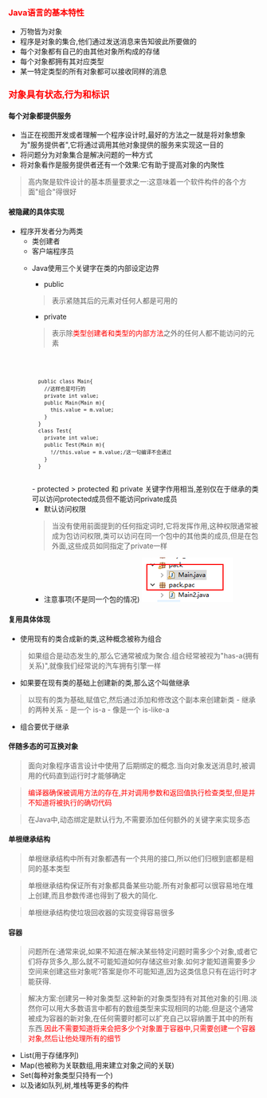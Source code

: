 ### <font color ="red">Java语言的基本特性</font>
* 万物皆为对象
* 程序是对象的集合,他们通过发送消息来告知彼此所要做的
* 每个对象都有自己的由其他对象所构成的存储
* 每个对象都拥有其对应类型
* 某一特定类型的所有对象都可以接收同样的消息

### <font face="黑体" size="4" color="red">对象具有状态,行为和标识</font>

####  每个对象都提供服务
* 当正在视图开发或者理解一个程序设计时,最好的方法之一就是将对象想象为"服务提供者",它将通过调用其他对象提供的服务来实现这一目的
* 将问题分为对象集合是解决问题的一种方式
* 将对象看作是服务提供者还有一个效果:它有助于提高对象的内聚性
> 高内聚是软件设计的基本质量要求之一:这意味着一个软件构件的各个方面"组合"得很好

#### 被隐藏的具体实现
* 程序开发者分为两类
  - 类创建者
  - 客户端程序员
  + Java使用三个关键字在类的内部设定边界
    - public
    > 表示紧随其后的元素对任何人都是可用的

    - private
    > 表示除<font color="red">类型创建者和类型的内部方法</font>之外的任何人都不能访问的元素
    <code>

          public class Main{
            //这样也是可行的
            private int value;
            public Main(Main m){
              this.value = m.value;
            }
          }
          class Test{
            private int value;
            public Test(Main m){
              !//this.value = m.value;/这一句编译不会通过
            }
          }

    </code>
    - protected
    > protected 和 private 关键字作用相当,差别仅在于继承的类可以访问protected成员但不能访问private成员

    - 默认访问权限
    > 当没有使用前面提到的任何指定词时,它将发挥作用,这种权限通常被成为包访问权限,类可以访问在同一个包中的其他类的成员,但是在包外面,这些成员如同指定了private一样
      - 注意事项(不是同一个包的情况)
        ![这不是同一个包](/images/package.png)

####    复用具体体现
  + 使用现有的类合成新的类,这种概念被称为组合
  >如果组合是动态发生的,那么它通常被成为聚合.组合经常被视为"has-a(拥有关系)",就像我们经常说的汽车拥有引擎一样

  + 如果要在现有类的基础上创建新的类,那么这个叫做继承
  >以现有的类为基础,赋值它,然后通过添加和修改这个副本来创建新类
    - 继承的两种关系
      - 是一个 is-a
      - 像是一个 is-like-a

  + 组合要优于继承
####    伴随多态的可互换对象
  >面向对象程序语言设计中使用了后期绑定的概念.当向对象发送消息时,被调用的代码直到运行时才能够确定

  > <font color="red">编译器确保被调用方法的存在,并对调用参数和返回值执行检查类型,但是并不知道将被执行的确切代码</font>

  >在Java中,动态绑定是默认行为,不需要添加任何额外的关键字来实现多态

#### 单根继承结构
  >  单根继承结构中所有对象都遇有一个共用的接口,所以他们归根到底都是相同的基本类型

  > 单根继承结构保证所有对象都具备某些功能.所有对象都可以很容易地在堆上创建,而且参数传递也得到了极大的简化.

  > 单根继承结构使垃圾回收器的实现变得容易很多

#### 容器
  >问题所在:通常来说,如果不知道在解决某些特定问题时需多少个对象,或者它们将存货多久,那么就不可能知道如何存储这些对象.如何才能知道需要多少空间来创建这些对象呢?答案是你不可能知道,因为这类信息只有在运行时才能获得.

  > 解决方案:创建另一种对象类型.这种新的对象类型持有对其他对象的引用.淡然你可以用大多数语言中都有的数组类型来实现相同的功能.但是这个通常被成为容器的新对象,在任何需要时都可以扩充自己以容纳置于其中的所有东西.<font color="red">因此不需要知道将来会把多少个对象置于容器中,只需要创建一个容器对象,然后让他处理所有的细节</font>
  + List(用于存储序列)
  + Map(也被称为关联数组,用来建立对象之间的关联)
  + Set(每种对象类型只持有一个)
  + 以及诸如队列,树,堆栈等更多的构件
